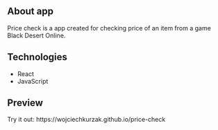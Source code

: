 <h2>About app</h2>
<p>Price check is a app created for checking price of an item from a game Black Desert Online.</p>
<h2>Technologies</h2>
<ul>
<li>React</li>
<li>JavaScript</li>
</ul>
<h2>Preview</h2>
<p>Try it out: https://wojciechkurzak.github.io/price-check</p>
